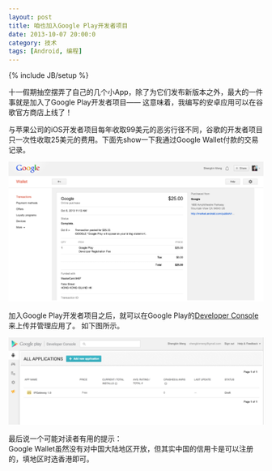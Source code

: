 ```yaml
---
layout: post
title: 咱也加入Google Play开发者项目
date: 2013-10-07 20:00:0
category: 技术
tags: [Android, 编程]
---
```

{% include JB/setup %}

十一假期抽空摆弄了自己的几个小App，除了为它们发布新版本之外，最大的一件事就是加入了Google Play开发者项目——
这意味着，我编写的安卓应用可以在谷歌官方商店上线了！

<!--more-->
与苹果公司的iOS开发者项目每年收取99美元的恶劣行径不同，谷歌的开发者项目只一次性收取25美元的费用。下面先show一下我通过Google Wallet付款的交易记录。

![](/images/2013-10-07-google-wallet-transaction.png)
<br />

加入Google Play开发者项目之后，就可以在Google Play的[Developer Console](https://play.google.com/apps/publish)来上传并管理应用了。
如下图所示。

![](/images/2013-10-07-google-play-developer-console.png)
<br />

最后说一个可能对读者有用的提示：  
Google Wallet虽然没有对中国大陆地区开放，但其实中国的信用卡是可以注册的，填地区时选香港即可。
